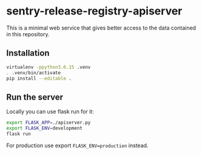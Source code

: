 # sentry-release-registry-apiserver

This is a minimal web service that gives better access to the data
contained in this repository.

## Installation

```sh
virtualenv -ppython3.6.15 .venv
. .venv/bin/activate
pip install --editable .
```

## Run the server

Locally you can use flask run for it:

```sh
export FLASK_APP=./apiserver.py
export FLASK_ENV=development
flask run
```

For production use export `FLASK_ENV=production` instead.
